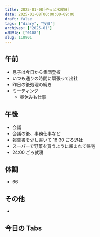```yaml
---
title: 2025-01-08[やっと水曜日]
date: 2025-01-08T00:00:00+09:00
draft: false
tags: ["diary", "投資"]
archives: ["2025-01"]
n年日記: ["0108"]
slug: 118901
---
```


## 午前

- 息子は今日から集団登校
- いつも通りの時間に頑張って出社
- 昨日の後処理の続き
- ミーティング
  - 昼休みも仕事

## 午後

- 会議
- 会議の後、事務仕事など
- 報告書を少し書いて 18:30 ごろ退社
- スーパーで野菜を買うように頼まれて帰宅
- 24:00 ごろ就寝

## 体調

- 66

## その他

-

## 今日の Tabs
